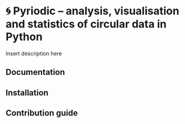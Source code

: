 # 🌀 Pyriodic – analysis, visualisation and statistics of circular data in Python
Insert description here


## Documentation

## Installation

## Contribution guide
